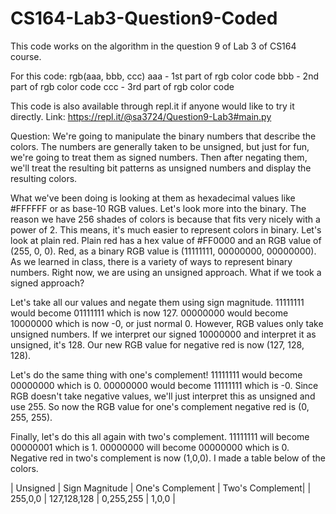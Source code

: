 # CS164-Lab3-Question9-Coded
This code works on the algorithm in the question 9 of Lab 3 of CS164 course.

For this code:
rgb(aaa, bbb, ccc)
aaa - 1st part of rgb color code
bbb - 2nd part of rgb color code
ccc - 3rd part of rgb color code

This code is also available through repl.it if anyone would like to try it directly. Link: https://repl.it/@sa3724/Question9-Lab3#main.py

Question:
We're going to manipulate the binary numbers that describe the colors. The numbers are generally taken to be unsigned, but just for fun, we're going to treat them as signed numbers. Then after negating them, we'll treat the resulting bit patterns as unsigned numbers and display the resulting colors.

What we've been doing is looking at them as hexadecimal values like #FFFFFF or as base-10 RGB values. Let's look more into the binary. The reason we have 256 shades of colors is because that fits very nicely with a power of 2. This means, it's much easier to represent colors in binary. Let's look at plain red. Plain red has a hex value of #FF0000 and an RGB value of (255, 0, 0). Red, as a binary RGB value is (11111111, 00000000, 00000000). As we learned in class, there is a variety of ways to represent binary numbers. Right now, we are using an unsigned approach. What if we took a signed approach?

Let's take all our values and negate them using sign magnitude. 11111111 would become 01111111 which is now 127. 00000000 would become 10000000 which is now -0, or just normal 0. However, RGB values only take unsigned numbers. If we interpret our signed 10000000 and interpret it as unsigned, it's 128. Our new RGB value for negative red is now (127, 128, 128).

Let's do the same thing with one's complement! 11111111 would become 00000000 which is 0. 00000000 would become 11111111 which is -0. Since RGB doesn't take negative values, we'll just interpret this as unsigned and use 255. So now the RGB value for one's complement negative red is (0, 255, 255).

Finally, let's do this all again with two's complement. 11111111 will become 00000001 which is 1. 00000000 will become 00000000 which is 0. Negative red in two's complement is now (1,0,0). I made a table below of the colors.

   | Unsigned | Sign Magnitude | One's Complement | Two's Complement|
   |  255,0,0 |   127,128,128  |    0,255,255     |      1,0,0      |
